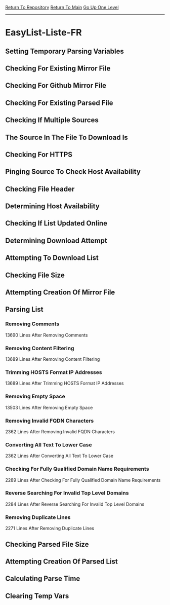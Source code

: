 [Return To Repository](https://github.com/deathbybandaid/piholeparser/)
[Return To Main](https://github.com/deathbybandaid/piholeparser/blob/master/RecentRunLogs/Mainlog.md)
[Go Up One Level](https://github.com/deathbybandaid/piholeparser/blob/master/RecentRunLogs/TopLevelScripts/30-Processing-External-Blacklists.md)
____________________________________
# EasyList-Liste-FR
## Setting Temporary Parsing Variables
## Checking For Existing Mirror File
## Checking For Github Mirror File
## Checking For Existing Parsed File
## Checking If Multiple Sources
## The Source In The File To Download Is
## Checking For HTTPS
## Pinging Source To Check Host Availability
## Checking File Header
## Determining Host Availability
## Checking If List Updated Online
## Determining Download Attempt
## Attempting To Download List
## Checking File Size
## Attempting Creation Of Mirror File
## Parsing List
### Removing Comments
13690 Lines After Removing Comments
### Removing Content Filtering
13689 Lines After Removing Content Filtering
### Trimming HOSTS Format IP Addresses
13689 Lines After Trimming HOSTS Format IP Addresses
### Removing Empty Space
13503 Lines After Removing Empty Space
### Removing Invalid FQDN Characters
2362 Lines After Removing Invalid FQDN Characters
### Converting All Text To Lower Case
2362 Lines After Converting All Text To Lower Case
### Checking For Fully Qualified Domain Name Requirements
2289 Lines After Checking For Fully Qualified Domain Name Requirements
### Reverse Searching For Invalid Top Level Domains
2284 Lines After Reverse Searching For Invalid Top Level Domains
### Removing Duplicate Lines
2271 Lines After Removing Duplicate Lines
## Checking Parsed File Size
## Attempting Creation Of Parsed List
## Calculating Parse Time
## Clearing Temp Vars
